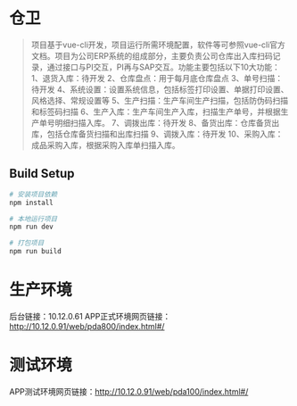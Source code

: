 # 仓卫

> 项目基于vue-cli开发，项目运行所需环境配置，软件等可参照vue-cli官方文档。项目为公司ERP系统的组成部分，主要负责公司仓库出入库扫码记录，通过接口与PI交互，PI再与SAP交互。功能主要包括以下10大功能：
1、退货入库：待开发
2、仓库盘点：用于每月底仓库盘点
3、单号扫描：待开发
4、系统设置：设置系统信息，包括标签打印设置、单据打印设置、风格选择、常规设置等
5、生产扫描：生产车间生产扫描，包括防伪码扫描和标签码扫描
6、生产入库：生产车间生产入库，扫描生产单号，并根据生产单号明细扫描入库。
7、调拨出库：待开发
8、备货出库：仓库备货出库，包括仓库备货扫描和出库扫描
9、调拨入库：待开发
10、采购入库：成品采购入库，根据采购入库单扫描入库。

## Build Setup

``` bash
# 安装项目依赖
npm install

# 本地运行项目
npm run dev

# 打包项目
npm run build

```

# 生产环境
后台链接：10.12.0.61
APP正式环境网页链接：http://10.12.0.91/web/pda800/index.html#/

# 测试环境
APP测试环境网页链接：http://10.12.0.91/web/pda100/index.html#/